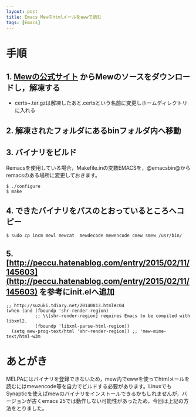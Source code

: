 ```yaml
---
layout: post
title: Emacs Mewのhtmlメールをewwで読む
tags: [Emacs]
---
```


# 手順


## 1. [Mewの公式サイト](http://www.mew.org/ja/) からMewのソースをダウンロードし，解凍する

-   certs~.tar.gzは解凍したあと.certsという名前に変更しホームディレクトリに入れる


## 2. 解凍されたフォルダにあるbinフォルダ内へ移動


## 3. バイナリをビルド

Remacsを使用している場合，Makefile.inの変数EMACSを，@emacsbin@からremacsのある場所に変更しておきます。

    $ ./configure
    $ make


## 4. できたバイナリをパスのとおっているところへコピー

    $ sudo cp incm mewl mewcat  mewdecode mewencode cmew smew /usr/bin/


## 5. [http://peccu.hatenablog.com/entry/2015/02/11/145603](http://peccu.hatenablog.com/entry/2015/02/11/145603) を参考にinit.elへ追加

    ;; http://suzuki.tdiary.net/20140813.html#c04
    (when (and (fboundp 'shr-render-region)
               ;; \\[shr-render-region] requires Emacs to be compiled with libxml2.
               (fboundp 'libxml-parse-html-region))
      (setq mew-prog-text/html 'shr-render-region)) ;; 'mew-mime-text/html-w3m


# あとがき

MELPAにはバイナリを登録できないため，mew内でewwを使ってhtmlメールを読むにはmewencode等を自力でビルドする必要があります。LinuxでもSynapticを使えばmewのバイナリをインストールできるかもしれませんが，バージョンが古くemacs 25では動作しない可能性があったため，今回は上記の方法をとりました。

